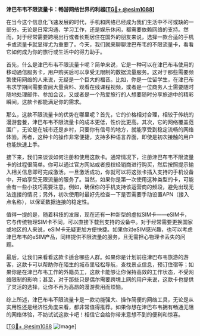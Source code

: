 **津巴布韦不限流量卡：畅游网络世界的利器[[TG💪+ @esim1088](https://t.me/s/esim1088)]**

在当今这个信息化飞速发展的时代，手机和网络已经成为我们生活中不可或缺的一部分。无论是日常沟通、学习工作，还是娱乐休闲，都需要依赖网络的支持。然而，对于经常需要跨境出行或者长期居住在国外的朋友来说，选择一款合适的手机卡或流量卡就显得尤为重要了。今天，我们就来聊聊津巴布韦的不限流量卡，看看它如何成为你的旅行或生活中的得力助手。

首先，什么是津巴布韦不限流量卡呢？简单来说，它是一种可以在津巴布韦使用的移动通信服务卡，用户购买后可以享受无限制的数据流量服务。这对于那些需要频繁使用网络的人来说，无疑是一个巨大的福音。比如，你是一位留学生，在津巴布韦求学期间需要查阅大量资料、观看在线课程视频，或者是一位商务人士需要随时随地处理邮件、参加会议，又或者是一个热爱旅行的人想要随时分享旅途中的精彩瞬间，这款卡都能满足你的需求。

那么，这款不限流量卡的优势在哪里呢？首先，它的价格相对合理，相较于传统的漫游套餐，津巴布韦不限流量卡的成本更低，性价比更高。其次，它的网络覆盖范围广，无论是在城市还是乡村，只要你有信号的地方，就能享受到稳定流畅的网络体验。再者，这种卡的操作非常便捷，支持多种语言界面，即使是初次接触的用户也能快速上手。

接下来，我们来谈谈如何注册和使用这款卡。通常情况下，注册津巴布韦不限流量卡的过程很简单。你可以通过官方网站或者授权经销商进行购买，然后按照提示输入相关信息即可完成激活。一旦激活成功，你就可以将这张卡插入支持的手机设备中，开始享受无限流量的服务了。当然，如果你是第一次使用这种类型的卡，可能会有一些小技巧需要注意。例如，确保你的手机支持该运营商的频段，避免出现无法连接的情况；另外，初次使用时最好先检查一下是否需要手动设置APN（接入点名称），以保证数据连接的稳定性。

值得一提的是，随着科技的发展，现在还有一种新型的虚拟SIM卡——eSIM卡，它与传统物理SIM卡不同，可以直接下载到支持的设备中。对于经常需要更换国家或地区的人来说，eSIM卡无疑更加方便快捷。如果你对eSIM感兴趣，也可以考虑津巴布韦的eSIM产品，同样提供不限流量的服务，且无需担心物理卡丢失的问题。

最后，让我们来看看这款卡适合哪些人群。如果你是计划前往津巴布韦旅游的游客，这款卡可以帮助你在陌生的城市里轻松导航，查找景点信息，预订住宿等；如果你是在津巴布韦工作的外籍员工，这款卡能够让你保持高效的工作状态，不受网络限制的影响；甚至，对于那些只是偶尔需要跨境上网的用户来说，这款卡也提供了灵活的选择，让你不再为高昂的漫游费用而烦恼。

综上所述，津巴布韦不限流量卡是一款功能强大、操作简便的网络工具，无论是从实用性还是经济性角度来看，都非常值得推荐。如果你想在津巴布韦拥有畅通无阻的网络体验，不妨试试这款卡吧！相信它会给你带来意想不到的便利和惊喜。

[[TG💪+ @esim1088](https://t.me/s/esim1088) ![Image](https://i.postimg.cc/4NQfJmqS/Snipaste-2025-05-13-00-14-12.png)]